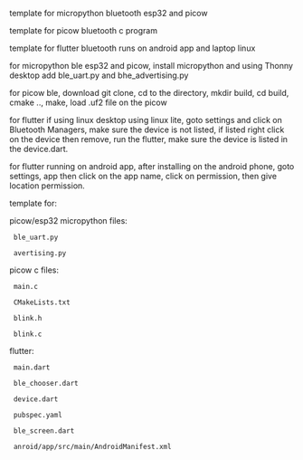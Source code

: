 
template for micropython bluetooth esp32 and picow

template for picow bluetooth c program

template for flutter bluetooth runs on android app and laptop linux

for micropython ble esp32 and picow, install micropython and using Thonny desktop add ble_uart.py and bhe_advertising.py

for picow ble, download git clone, cd to the directory, mkdir build, cd build, cmake .., make, load .uf2 file on the picow

for flutter if using linux desktop using linux lite, goto settings and click on Bluetooth Managers, make sure the device is not listed, if listed
right click on the device then remove, run the flutter, make sure the device is listed in the device.dart.

for flutter running on android app, after installing on the android phone, goto settings, app then click on the app name, click on permission, then give
  location permission.


template for:

picow/esp32 micropython files:

     ble_uart.py

     avertising.py

picow c files:

     main.c

     CMakeLists.txt

     blink.h

     blink.c

flutter:

     main.dart

     ble_chooser.dart

     device.dart

     pubspec.yaml

     ble_screen.dart

     anroid/app/src/main/AndroidManifest.xml

     

     
